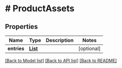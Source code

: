 # # ProductAssets


## Properties 


Name | Type | Description | Notes
------------ | ------------- | ------------- | -------------
**entries**| [**List<ProductAssetsEntry>**](ProductAssetsEntry.md) |   | [optional]


[[Back to Model list]](../../README.md#models) [[Back to API list]](../../README.md#endpoints) [[Back to README]](../../README.md)

